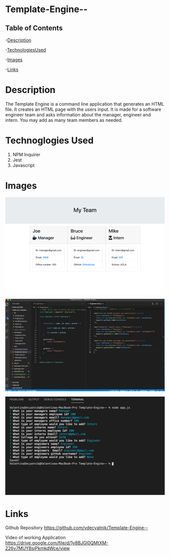 # Template-Engine--

## Table of Contents

-[Description](#Description)

-[TechnologiesUsed](#TechnologiesUsed)

-[Images](#Images)

-[Links](#Links)

# Description

The Template Engine is a command line application that generates an HTML file. It creates an HTML page with the users input. It is made for a software engineer team and asks information about the manager, engineer and intern. You may add as many team members as needed. 

# Technoglogies Used

1. NPM Inquirer
2. Jest
3. Javascript
   

# Images

![CompletedPage](screencapture-file-Users-ValentinaDecyatnik-Desktop-homework-Template-Engine-teamMembers-html-2020-12-13-15_09_10.png)

![TestImages](Screen%20Shot%202020-12-13%20at%203.15.24%20PM.png)

![App](Screen%20Shot%202020-12-13%20at%203.18.11%20PM.png)

# Links

Github Repository
 https://github.com/vdecyatnik/Template-Engine--

Video of working Application https://drive.google.com/file/d/1y8BJGl0QMtXM-226v7MUYBsiPkmkdWce/view